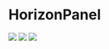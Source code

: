 # HorizonPanel 
![](https://img.shields.io/badge/licence-GPL-brightgreen.svg) 
![](https://img.shields.io/badge/Project-Horizon-orange.svg) 
![](https://img.shields.io/badge/Network-ZeroNet-%237722df.svg)

